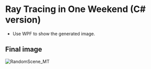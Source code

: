 # Ray Tracing in One Weekend (C# version)

- Use WPF to show the generated image.


## Final image

![RandomScene_MT](https://user-images.githubusercontent.com/35357755/219311690-c4ffd643-33f7-42ad-a764-82d3b9fce0b6.jpg)
